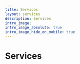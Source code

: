 ```yaml
---
title: Services
layout: services
description: Services
intro_image:
intro_image_absolute: true
intro_image_hide_on_mobile: true
---
```


# Services


